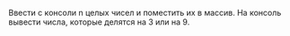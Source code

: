 Ввести с консоли n целых чисел и поместить их в массив. На консоль вывести числа, которые делятся на 3 или на 9.